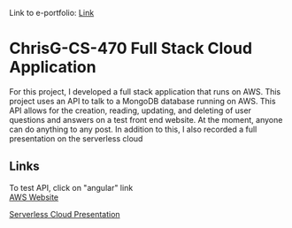 Link to e-portfolio: <a id="raw-url" href="https://flywheel11.github.io/">Link</a><br>
# ChrisG-CS-470 Full Stack Cloud Application
For this project, I developed a full stack application that runs on AWS. This project uses an API to talk to a MongoDB database running on AWS. This API allows for the creation, reading, updating, and deleting of user questions and answers on a test front end website. At the moment, anyone can do anything to any post. In addition to this, I also recorded a full presentation on the serverless cloud

## Links
To test API, click on "angular" link<br>
<a id="raw-url" href="http://chrisgcs470.s3-website.us-east-2.amazonaws.com/">AWS Website</a>


<a id="raw-url" href="http://chrisgcs470.s3-website.us-east-2.amazonaws.com/questions/about/angular">Serverless Cloud Presentation</a>


